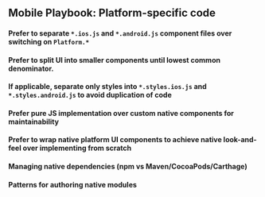 ## Mobile Playbook: Platform-specific code

#### Prefer to separate `*.ios.js` and `*.android.js` component files over switching on `Platform.*`

#### Prefer to split UI into smaller components until lowest common denominator.

#### If applicable, separate only styles into `*.styles.ios.js` and `*.styles.android.js` to avoid duplication of code

#### Prefer pure JS implementation over custom native components for maintainability

#### Prefer to wrap native platform UI components to achieve native look-and-feel over implementing from scratch

#### Managing native dependencies (npm vs Maven/CocoaPods/Carthage)

#### Patterns for authoring native modules
